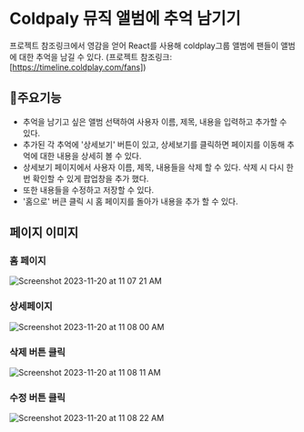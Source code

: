 # Coldpaly 뮤직 앨범에 추억 남기기
프로젝트 참조링크에서 영감을 얻어 React를 사용해 coldplay그룹 앨범에 팬들이 앨범에 대한 추억을 남길 수 있다. (프로젝트 참조링크: [https://timeline.coldplay.com/fans])

## 주요기능
- 추억을 남기고 싶은 앨범 선택하여 사용자 이름, 제목, 내용을 입력하고 추가할 수 있다.
- 추가된 각 추억에 '상세보기' 버튼이 있고, 상세보기를 클릭하면 페이지를 이동해 추억에 대한 내용을 상세히 볼 수 있다.
- 상세보기 페이지에서 사용자 이름, 제목, 내용들을 삭제 할 수 있다. 삭제 시 다시 한번 확인할 수 있게 팝업창을 추가 했다.
- 또한 내용들을 수정하고 저장할 수 있다.
- '홈으로' 버큰 클릭 시 홈 페이지를 돌아가 내용을 추가 할 수 있다. 
  
## 페이지 이미지
### 홈 페이지
![Screenshot 2023-11-20 at 11 07 21 AM](https://github.com/jihyun-j/coldplay/assets/80092348/fdd2f663-679d-4205-993c-10df3a303390)
### 상세페이지
![Screenshot 2023-11-20 at 11 08 00 AM](https://github.com/jihyun-j/coldplay/assets/80092348/0818ee70-96ac-409e-b024-3d3f870524ec)
### 삭제 버튼 클릭
![Screenshot 2023-11-20 at 11 08 11 AM](https://github.com/jihyun-j/coldplay/assets/80092348/77c8abf5-46fe-4b35-8635-054b87294bac)

### 수정 버튼 클릭 
![Screenshot 2023-11-20 at 11 08 22 AM](https://github.com/jihyun-j/coldplay/assets/80092348/3954f676-2558-4741-a742-f19fa757ceaa)
